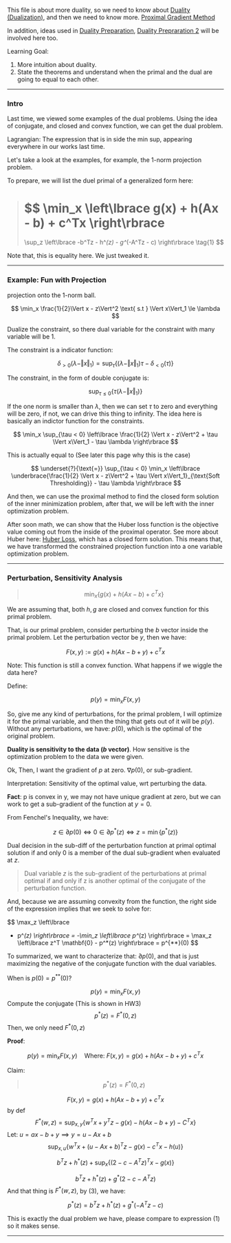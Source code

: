 This file is about more duality, so we need to know about 
[Duality (Dualization)](Duality%20(Dualization).md), and then we need to know more.
[Proximal Gradient Method](../Proximal%20Gradient%20Descend/Proximal%20Gradient%20Method.md)

In addition, ideas used in 
[Duality Preparation](Duality%20Preparation.md), [Duality Prepraration 2](Duality%20Prepraration%202.md) will be involved here too. 

Learning Goal: 
1. More intuition about duality. 
2. State the theorems and understand when the primal and the dual are going to equal to each other. 

---
### **Intro**

Last time, we viewed some examples of the dual problems. Using the idea of conjugate, and closed and convex function, we can get the dual problem. 

Lagrangian: The expression that is in side the min sup, appearing everywhere in our works last time. 

Let's take a look at the examples, for example, the 1-norm projection problem. 

To prepare, we will list the duel primal of a generalized form here: 

> $$
> \min_x \left\lbrace
> g(x) + h(Ax - b) + c^Tx 
> \right\rbrace
> =
> \sup_z \left\lbrace
> -b^Tz - h^*(z) - g^*(-A^Tz - c)
> \right\rbrace \tag{1}
> $$

Note that, this is equality here. We just tweaked it. 

---
### **Example: Fun with Projection**

projection onto the 1-norm ball. 

$$
\min_x \frac{1}{2}\Vert x - z\Vert^2 \text{ s.t } \Vert x\Vert_1 \le \lambda
$$

Dualize the constraint, so there dual variable for the constraint with many variable will be 1. 

The constraint is a indicator function: 

$$
\delta_{>0} \left(
     \lambda - \Vert x\Vert_1
\right) = \sup_\tau \left\lbrace
     (\lambda - \Vert x\Vert_1)\tau - \delta_{<0}(\tau)
\right\rbrace
$$

The constraint, in the form of double conjugate is: 

$$
\sup_{\tau\le 0} \left\lbrace
\tau \left(
 \lambda - \Vert x\Vert_1
\right)
\right\rbrace
$$

If the one norm is smaller than $\lambda$, then we can set $\tau$ to zero and everything will be zero, if not, we can drive this thing to infinity. The idea here is basically an indictor function for the constraints. 

$$
\min_x \sup_{\tau < 0}
\left\lbrace
\frac{1}{2} \Vert x - z\Vert^2 + \tau \Vert x\Vert_1 - \tau \lambda
\right\rbrace
$$

This is actually equal to (See later this page why this is the case)

$$
\underset{?}{\text{=}}
\sup_{\tau < 0} \min_x \left\lbrace
\underbrace{\frac{1}{2} \Vert x - z\Vert^2 + \tau \Vert x\Vert_1}_{\text{Soft Thresholding}}
     - \tau \lambda
\right\rbrace
$$

And then, we can use the proximal method to find the closed form solution of the inner minimization problem, after that, we will be left with the inner optimization problem. 

After soon math, we can show that the Huber loss function is the objective value coming out from the inside of the proximal operator. See more about Huber here: [Huber Loss](https://www.wikiwand.com/en/Huber_loss), which has a closed form solution. This means that, we have transformed the constrained projection function into a one variable optimization problem. 

---
### **Perturbation, Sensitivity Analysis**

> $$
> \min_x \left\lbrace
> g(x) + h(Ax - b) + c^Tx 
> \right\rbrace
> $$

We are assuming that, both $h, g$ are closed and convex function for this primal problem. 

That, is our primal problem, consider perturbing the $b$ vector inside the primal problem. Let the perturbation vector be $y$, then we have: 

$$
F(x, y) := g(x) + h(Ax - b + y) + c^Tx
$$

Note: This function is still a convex function. What happens if we wiggle the data here? 

Define: 

$$
p(y) = \min_x F(x, y)
$$

So, give me any kind of perturbations, for the primal problem, I will optimize it for the primal variable, and then the thing that gets out of it will be $p(y)$. Without any perturbations, we have: $p(0)$, which is the optimal of the original problem. 

**Duality is sensitivity to the data ($b$ vector)**. How sensitive is the optimization problem to the data we were given. 

Ok, Then, I want the gradient of $p$ at zero. $\nabla p(0)$, or sub-gradient.

Interpretation: Sensitivity of the optimal value, wrt perturbing the data. 

**Fact**: 
p is convex in y, we may not have unique gradient at zero, but we can work to get a sub-gradient of the function at $y = 0$. 

From Fenchel's Inequality, we have: 

$$
z \in \partial p(0) \iff 0 \in \partial p^*(z) \tag{2} \iff z = \min \{p^*(z)\}
$$

Dual decision in the sub-diff of the perturbation function at primal optimal solution if and only 0 is a member of the dual sub-gradient when evaluated at $z$. 

> Dual variable $z$ is the sub-gradient of the perturbations at primal optimal if and only if z is another optimal of the conjugate of the perturbation function. 

And, because we are assuming convexity from the function, the right side of the expression implies that we seek to solve for: 

$$
\max_z \left\lbrace
- p^*(z)
\right\rbrace = -\min_z \left\lbrace
p^*(z)
\right\rbrace = \max_z \left\lbrace
z^T \mathbf{0} - p^*(z)
\right\rbrace
 = p^{**}(0)
$$

To summarized, we want to characterize that: $\partial p(0)$, and that is just maximizing the negative of the conjugate function with the dual variables. 

When is $p(0) = p^{**}(0)$? 

$$
p(y) = \min_x F(x, y)
$$
Compute the conjugate (This is shown in HW3)
$$
p^*(z) = F^*(0, z)
$$
Then, we only need $F^*(0, z)$

**Proof**: 

$$
p(y) = \min_x F(x, y) \quad \text{Where: }F(x, y) = g(x) + h(Ax - b + y) + c^Tx
$$

Claim: 
> $$
> p^*(z) = F^*(0, z) \tag{3}
> $$

$$
F(x, y) = g(x) + h(Ax - b + y) + c^Tx
$$
by def
$$
F^*(w, z) = \sup_{x, y} \left\lbrace
     w^Tx + y^Tz - g(x) - h(Ax - b+y) - C^Tx
\right\rbrace
$$
Let: $u = ax - b + y \implies y = u - Ax + b$
$$
\sup_{x, u} \left\lbrace
     w^Tx + (u - Ax + b)^Tz - g(x) - c^Tx - h(u)
\right\rbrace
$$

$$
b^Tz + h^*(z) + 
\sup_{x} \left\lbrace
    (2 - c - A^Tz)^Tx - g(x)
\right\rbrace
$$

$$
b^Tz + h^*(z) + 
g^*(2 - c - A^Tz)
$$
And that thing is $F^*(w, z)$, by (3), we have: 

$$p^*(z) = b^Tz + h^*(z) + g^*(-A^Tz - c)$$

This is exactly the dual problem we have, please compare to expression (1) so it makes sense. 

---